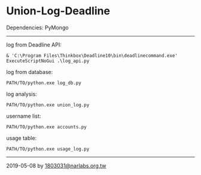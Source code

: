 # Union-Log-Deadline

Dependencies: PyMongo

---
log from Deadline API:

```
& 'C:\Program Files\Thinkbox\Deadline10\bin\deadlinecommand.exe' ExecuteScriptNoGui .\log_api.py
```

log from database:

```
PATH/TO/python.exe log_db.py
```

log analysis:

```
PATH/TO/python.exe union_log.py
```

username list:

```
PATH/TO/python.exe accounts.py
```

usage table:

```
PATH/TO/python.exe usage_log.py
```

---
2019-05-08 by 1803031@narlabs.org.tw
